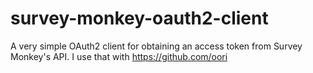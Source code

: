 # survey-monkey-oauth2-client
A very simple OAuth2 client for obtaining an access token from Survey Monkey's API. I use that with https://github.com/oori

